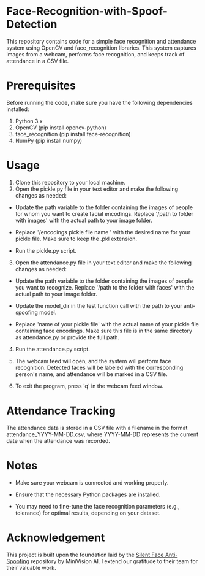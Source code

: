 # Face-Recognition-with-Spoof-Detection
This repository contains code for a simple face recognition and attendance system using OpenCV and face_recognition libraries. This system captures images from a webcam, performs face recognition, and keeps track of attendance in a CSV file.

# Prerequisites
Before running the code, make sure you have the following dependencies installed:

1. Python 3.x
2. OpenCV (pip install opencv-python)
3. face_recognition (pip install face-recognition)
4. NumPy (pip install numpy)

# Usage
1. Clone this repository to your local machine.
2. Open the pickle.py file in your text editor and make the following changes as needed:

 - Update the path variable to the folder containing the images of people for whom you want to create facial encodings. Replace '/path to folder with images' with the actual path to your image folder.

- Replace '/encodings pickle file name ' with the desired name for your pickle file. Make sure to keep the .pkl extension.

- Run the pickle.py script.
3. Open the attendance.py file in your text editor and make the following changes as needed:

 - Update the path variable to the folder containing the images of people you want to recognize. Replace '/path to the folder with faces' with the actual path to your image folder.

- Update the model_dir in the test function call with the path to your anti-spoofing model.

- Replace 'name of your pickle file' with the actual name of your pickle file containing face encodings. Make sure this file is in the same directory as attendance.py or provide the full path.

4. Run the attendance.py script.

5. The webcam feed will open, and the system will perform face recognition. Detected faces will be labeled with the corresponding person's name, and attendance will be marked in a CSV file.

6. To exit the program, press 'q' in the webcam feed window.

# Attendance Tracking
The attendance data is stored in a CSV file with a filename in the format attendance_YYYY-MM-DD.csv, where YYYY-MM-DD represents the current date when the attendance was recorded.

# Notes
- Make sure your webcam is connected and working properly.

- Ensure that the necessary Python packages are installed.

- You may need to fine-tune the face recognition parameters (e.g., tolerance) for optimal results, depending on your dataset.

# Acknowledgement
This project is built upon the foundation laid by the [Silent Face Anti-Spoofing](https://github.com/minivision-ai/Silent-Face-Anti-Spoofing) repository by MiniVision AI. I extend our gratitude to their team for their valuable work.


